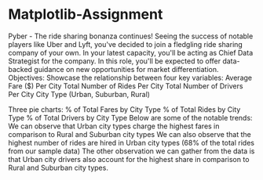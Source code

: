 # Matplotlib-Assignment
Pyber - The ride sharing bonanza continues! Seeing the success of notable players like Uber and Lyft, you've decided to join a fledgling ride sharing company of your own. In your latest capacity, you'll be acting as Chief Data Strategist for the company. In this role, you'll be expected to offer data-backed guidance on new opportunities for market differentiation.
Objectives:
Showcase the relationship between four key variables:
	Average Fare ($) Per City
	Total Number of Rides Per City
	Total Number of Drivers Per City
	City Type (Urban, Suburban, Rural)

Three pie charts:
	% of Total Fares by City Type
	% of Total Rides by City Type
	% of Total Drivers by City Type
Below are some of the notable trends:
	We can observe that Urban city types charge the highest fares in comparison to Rural and Suburban city types
	We can also observe that the highest number of rides are hired in Urban city types (68% of the total rides from our sample data)
	The other observation we can gather from the data is that Urban city drivers also account for the highest share in comparison to Rural and Suburban city types.
